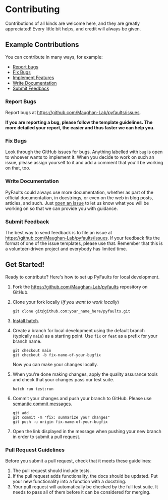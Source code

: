 # Contributing

Contributions of all kinds are welcome here, and they are greatly appreciated! Every little bit helps, and credit will always be given.

## Example Contributions

You can contribute in many ways, for example:

* [Report bugs](#report-bugs)
* [Fix Bugs](#fix-bugs)
* [Implement Features](#implement-features)
* [Write Documentation](#write-documentation)
* [Submit Feedback](#submit-feedback)

### Report Bugs

Report bugs at https://github.com/Maughan-Lab/pyfaults/issues.

**If you are reporting a bug, please follow the template guidelines. The more detailed your report, the easier and thus faster we can help you.**

### Fix Bugs

Look through the GitHub issues for bugs. Anything labelled with `bug` is open to whoever wants to implement it. When you decide to work on such an issue, please assign yourself to it and add a comment that you'll be working on that, too.

### Write Documentation

PyFaults could always use more documentation, whether as part of the official documentation, in docstrings, or even on the web in blog posts, articles, and such. Just [open an issue](https://github.com/Maughan-Lab/pyfaults/issues) to let us know what you will be working on so that we can provide you with guidance.

### Submit Feedback

The best way to send feedback is to file an issue at https://github.com/Maughan-Lab/pyfaults/issues. If your feedback fits the format of one of the issue templates, please use that. Remember that this is a volunteer-driven project and everybody has limited time.

## Get Started!

Ready to contribute? Here's how to set up PyFaults for local development.

1. Fork the https://github.com/Maughan-Lab/pyfaults repository on GitHub.
2. Clone your fork locally (*if you want to work locally*)

    ```shell
    git clone git@github.com:your_name_here/pyfaults.git
    ```

3. [Install hatch](https://hatch.pypa.io/latest/install/).

4. Create a branch for local development using the default branch (typically `main`) as a starting point. Use `fix` or `feat` as a prefix for your branch name.

    ```shell
    git checkout main
    git checkout -b fix-name-of-your-bugfix
    ```

    Now you can make your changes locally.

5. When you're done making changes, apply the quality assurance tools and check that your changes pass our test suite.

    ```shell
    hatch run test:run
    ```

6. Commit your changes and push your branch to GitHub. Please use [semantic commit messages](https://www.conventionalcommits.org/).

    ```shell
    git add .
    git commit -m "fix: summarize your changes"
    git push -u origin fix-name-of-your-bugfix
    ```

7. Open the link displayed in the message when pushing your new branch in order to submit a pull request.

### Pull Request Guidelines

Before you submit a pull request, check that it meets these guidelines:

1. The pull request should include tests.
2. If the pull request adds functionality, the docs should be updated. Put your new functionality into a function with a docstring.
3. Your pull request will automatically be checked by the full test suite. It needs to pass all of them before it can be considered for merging.
